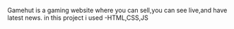 Gamehut is a gaming website where you can sell,you can see live,and have latest news.
in this project i used 
-HTML,CSS,JS
